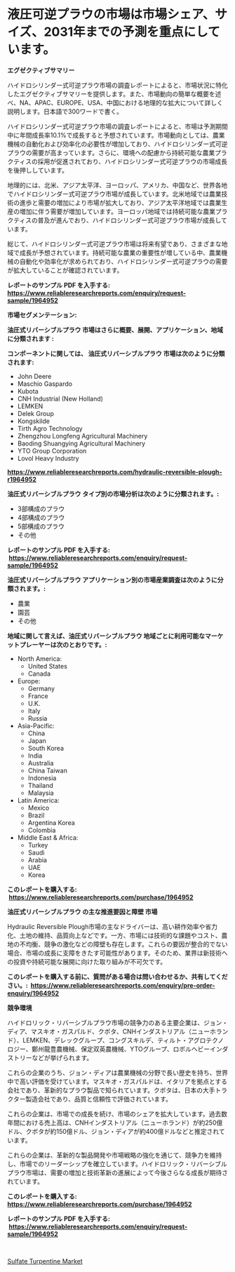 <p><h1>液圧可逆プラウの市場は市場シェア、サイズ、2031年までの予測を重点にしています。</h1></p><p><strong>エグゼクティブサマリー</strong></p>
<p><p>ハイドロシリンダー式可逆プラウ市場の調査レポートによると、市場状況に特化したエグゼクティブサマリーを提供します。また、市場動向の簡単な概要を述べ、NA、APAC、EUROPE、USA、中国における地理的な拡大について詳しく説明します。日本語で300ワードで書く。</p><p>ハイドロシリンダー式可逆プラウ市場の調査レポートによると、市場は予測期間中に年間成長率10.1%で成長すると予想されています。市場動向としては、農業機械の自動化および効率化の必要性が増加しており、ハイドロシリンダー式可逆プラウの需要が高まっています。さらに、環境への配慮から持続可能な農業プラクティスの採用が促進されており、ハイドロシリンダー式可逆プラウの市場成長を後押ししています。</p><p>地理的には、北米、アジア太平洋、ヨーロッパ、アメリカ、中国など、世界各地でハイドロシリンダー式可逆プラウ市場が成長しています。北米地域では農業技術の進歩と需要の増加により市場が拡大しており、アジア太平洋地域では農業生産の増加に伴う需要が増加しています。ヨーロッパ地域では持続可能な農業プラクティスの普及が進んでおり、ハイドロシリンダー式可逆プラウ市場が成長しています。</p><p>総じて、ハイドロシリンダー式可逆プラウ市場は将来有望であり、さまざまな地域で成長が予想されています。持続可能な農業の重要性が増している中、農業機械の自動化や効率化が求められており、ハイドロシリンダー式可逆プラウの需要が拡大していることが確認されています。</p></p>
<p><strong>レポートのサンプル PDF を入手する: <a href="https://www.reliableresearchreports.com/enquiry/request-sample/1964952">https://www.reliableresearchreports.com/enquiry/request-sample/1964952</a></strong></p>
<p><strong>市場セグメンテーション:</strong></p>
<p><strong> 油圧式リバーシブルプラウ 市場はさらに概要、展開、アプリケーション、地域に分類されます :</strong></p>
<p><strong>コンポーネントに関しては、 油圧式リバーシブルプラウ 市場は次のように分類されます: &nbsp;</strong></p>
<p><ul><li>John Deere</li><li>Maschio Gaspardo</li><li>Kubota</li><li>CNH Industrial (New Holland)</li><li>LEMKEN</li><li>Delek Group</li><li>Kongskilde</li><li>Tirth Agro Technology</li><li>Zhengzhou Longfeng Agricultural Machinery</li><li>Baoding Shuangying Agricultural Machinery</li><li>YTO Group Corporation</li><li>Lovol Heavy Industry</li></ul></p>
<p><strong><a href="https://www.reliableresearchreports.com/hydraulic-reversible-plough-r1964952">https://www.reliableresearchreports.com/hydraulic-reversible-plough-r1964952</a></strong></p>
<p><strong> 油圧式リバーシブルプラウ タイプ別の市場分析は次のように分類されます。:</strong></p>
<p><ul><li>3部構成のプラウ</li><li>4部構成のプラウ</li><li>5部構成のプラウ</li><li>その他</li></ul></p>
<p><strong>レポートのサンプル PDF を入手する: &nbsp;<a href="https://www.reliableresearchreports.com/enquiry/request-sample/1964952">https://www.reliableresearchreports.com/enquiry/request-sample/1964952</a></strong></p>
<p><strong> 油圧式リバーシブルプラウ アプリケーション別の市場産業調査は次のように分類されます。:</strong></p>
<p><ul><li>農業</li><li>園芸</li><li>その他</li></ul></p>
<p><strong>地域に関して言えば、油圧式リバーシブルプラウ 地域ごとに利用可能なマーケットプレーヤーは次のとおりです。:</strong></p>
<p><ul>
    <li>
        North America:
        <ul>
            <li>United States</li>
            <li>Canada</li>
        </ul>
    </li>
    <li>
        Europe:
        <ul>
            <li>Germany</li>
            <li>France</li>
            <li>U.K.</li>
            <li>Italy</li>
            <li>Russia</li>
        </ul>
    </li>
    <li>
        Asia-Pacific:
        <ul>
            <li>China</li>
            <li>Japan</li>
            <li>South Korea</li>
            <li>India</li>
            <li>Australia</li>
            <li>China Taiwan</li>
            <li>Indonesia</li>
            <li>Thailand</li>
            <li>Malaysia</li>
        </ul>
    </li>
    <li>
        Latin America:
        <ul>
            <li>Mexico</li>
            <li>Brazil</li>
            <li>Argentina Korea</li>
            <li>Colombia</li>
        </ul>
    </li>
    <li>
        Middle East & Africa:
        <ul>
            <li>Turkey</li>
            <li>Saudi</li>
            <li>Arabia</li>
            <li>UAE</li>
            <li>Korea</li>
        </ul>
    </li>
    </ul></p>
<p><strong>このレポートを購入する: &nbsp;<a href="https://www.reliableresearchreports.com/purchase/1964952">https://www.reliableresearchreports.com/purchase/1964952</a></strong></p>
<p><strong>油圧式リバーシブルプラウ の主な推進要因と障壁 市場</strong></p>
<p><p>Hydraulic Reversible Plough市場の主なドライバーは、高い耕作効率や省力化、土地の維持、品質向上などです。一方、市場には技術的な課題やコスト、農地の不均衡、競争の激化などの障壁も存在します。これらの要因が整合的でない場合、市場の成長に支障をきたす可能性があります。そのため、業界は新技術への投資や持続可能な展開に向けた取り組みが不可欠です。</p></p>
<p><strong>このレポートを購入する前に、質問がある場合は問い合わせるか、共有してください。:&nbsp; <a href="https://www.reliableresearchreports.com/enquiry/pre-order-enquiry/1964952">https://www.reliableresearchreports.com/enquiry/pre-order-enquiry/1964952</a></strong></p>
<p><strong>競争環境</strong></p>
<p><p>ハイドロリック・リバーシブルプラウ市場の競争力のある主要企業は、ジョン・ディア、マスキオ・ガスパルド、クボタ、CNHインダストリアル（ニューホランド）、LEMKEN、デレックグループ、コングスキルデ、ティルト・アグロテクノロジー、鄭州龍豊農機械、保定双英農機械、YTOグループ、ロボルヘビーインダストリーなどが挙げられます。</p><p>これらの企業のうち、ジョン・ディアは農業機械の分野で長い歴史を持ち、世界中で高い評価を受けています。マスキオ・ガスパルドは、イタリアを拠点とする会社であり、革新的なプラウ製品で知られています。クボタは、日本の大手トラクター製造会社であり、品質と信頼性で評価されています。</p><p>これらの企業は、市場での成長を続け、市場のシェアを拡大しています。過去数年間における売上高は、CNHインダストリアル（ニューホランド）が約250億ドル、クボタが約150億ドル、ジョン・ディアが約400億ドルなどと推定されています。</p><p>これらの企業は、革新的な製品開発や市場戦略の強化を通じて、競争力を維持し、市場でのリーダーシップを確立しています。ハイドロリック・リバーシブルプラウ市場は、需要の増加と技術革新の進展によって今後さらなる成長が期待されています。</p></p>
<p><strong>このレポートを購入する: &nbsp; <a href="https://www.reliableresearchreports.com/purchase/1964952">https://www.reliableresearchreports.com/purchase/1964952</a></strong></p>
<p><strong>レポートのサンプル PDF を入手する: &nbsp;<a href="https://www.reliableresearchreports.com/enquiry/request-sample/1964952">https://www.reliableresearchreports.com/enquiry/request-sample/1964952</a></strong><strong></strong></p>
<p>&nbsp;</p>
<p><p><a href="https://cute-banjo-8ca.notion.site/Sulfate-Turpentine-Market-Size-Reflecting-a-Forecast-Till-2031-Market-By-Type-By-Application-and-B-2351b7ad231b400b8cd863a8e204b340">Sulfate Turpentine Market</a></p></p>